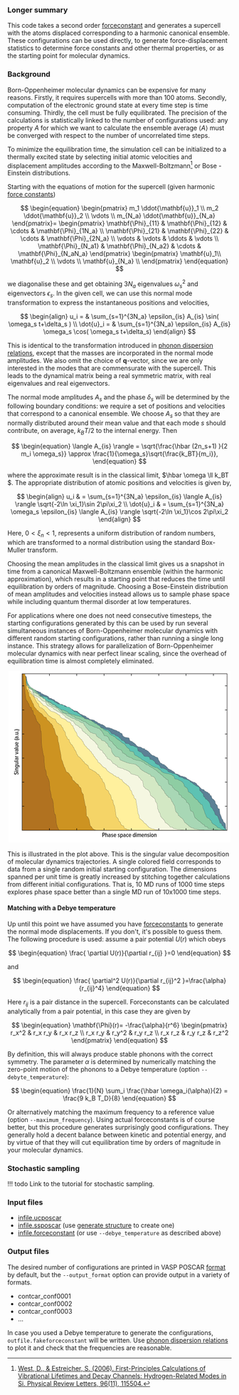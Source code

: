 
### Longer summary

This code takes a second order [forceconstant](extract_forceconstants.md) and generates a supercell with the atoms displaced corresponding to a harmonic canonical ensemble. These configurations can be used directly, to generate force-displacement statistics to determine force constants and other thermal properties, or as the starting point for molecular dynamics.

### Background

Born-Oppenheimer molecular dynamics can be expensive for many reasons. Firstly, it requires supercells with more than 100 atoms. Secondly, computation of the electronic ground state at every time step is time consuming. Thirdly, the cell must be fully equilibrated. The precision of the calculations is statistically linked to the number of configurations used: any property $A$ for which we want to calculate the ensemble average $\langle A \rangle$ must be converged with respect to the number of uncorrelated time steps.

To minimize the equilibration time, the simulation cell can be initialized to a thermally excited state by selecting initial atomic velocities and displacement amplitudes according to the Maxwell-Boltzmann[^West2006] or Bose - Einstein distributions.

Starting with the equations of motion for the supercell (given harmonic [force constants](../program/extract_forceconstants.md))

$$
\begin{equation}
\begin{pmatrix}
m_1 \ddot{\mathbf{u}}_1 \\
m_2 \ddot{\mathbf{u}}_2 \\
\vdots \\
m_{N_a} \ddot{\mathbf{u}}_{N_a}
\end{pmatrix}=
\begin{pmatrix}
\mathbf{\Phi}_{11} & \mathbf{\Phi}_{12} & \cdots & \mathbf{\Phi}_{1N_a} \\
\mathbf{\Phi}_{21} & \mathbf{\Phi}_{22} & \cdots & \mathbf{\Phi}_{2N_a} \\
\vdots & \vdots & \ddots & \vdots \\
\mathbf{\Phi}_{N_a1} & \mathbf{\Phi}_{N_a2} & \cdots & \mathbf{\Phi}_{N_aN_a}
\end{pmatrix}
\begin{pmatrix}
\mathbf{u}_1\\
\mathbf{u}_2 \\
\vdots \\
\mathbf{u}_{N_a} \\
\end{pmatrix}
\end{equation}
$$

we diagonalise these and get obtaining $3N_a$ eigenvalues $\omega^2_s$ and eigenvectors $\epsilon_s$. In the given cell, we can use this normal mode transformation to express the instantaneous positions and velocities,

$$
\begin{align}
u_i = & \sum_{s=1}^{3N_a} \epsilon_{is} A_{is} \sin( \omega_s t+\delta_s ) \\
\dot{u}_i = & \sum_{s=1}^{3N_a} \epsilon_{is} A_{is} \omega_s \cos( \omega_s t+\delta_s)
\end{align}
$$

This is identical to the transformation introduced in [phonon dispersion relations](phonon_dispersion_relations.md), except that the masses are incorporated in the normal mode amplitudes. We also omit the choice of $\mathbf{q}$-vector, since we are only interested in the modes that are commensurate with the supercell. This leads to the dynamical matrix being a real symmetric matrix, with real eigenvalues and real eigenvectors.

The normal mode amplitudes $A_s$ and the phase $\delta_s$ will be determined by the following boundary conditions: we require a set of positions and velocities that correspond to a canonical ensemble. We choose $A_s$ so that they are normally distributed around their mean value and that each mode $s$ should contribute, on average, $k_B T/2$ to the internal energy. Then

$$
\begin{equation}
\langle A_{is} \rangle =
\sqrt{\frac{\hbar (2n_s+1) }{2 m_i \omega_s}}
\approx
\frac{1}{\omega_s}\sqrt{\frac{k_BT}{m_i}},
\end{equation}
$$

where the approximate result is in the classical limit, $\hbar \omega \ll k_BT $. The appropriate distribution of atomic positions and velocities is given by,

$$
\begin{align}
u_i & = \sum_{s=1}^{3N_a}
\epsilon_{is} \langle A_{is} \rangle \sqrt{-2\ln \xi_1}\sin 2\pi\xi_2 \\
\dot{u}_i & = \sum_{s=1}^{3N_a}
\omega_s \epsilon_{is} \langle A_{is} \rangle \sqrt{-2\ln \xi_1}\cos 2\pi\xi_2
\end{align}
$$

Here, $0 \lt \xi_n \lt 1$, represents a uniform distribution of random numbers, which are transformed to a normal distribution using the standard Box-Muller transform.

Choosing the mean amplitudes in the classical limit gives us a snapshot in time from a canonical Maxwell-Boltzmann ensemble (within the harmonic approximation), which results in a starting point that reduces the time until equilibration by orders of magnitude. Choosing a Bose-Einstein distribution of mean amplitudes and velocities instead allows us to sample phase space while including quantum thermal disorder at low temperatures.

For applications where one does not need consecutive timesteps, the starting configurations generated by this can be used  by run several simultaneous instances of Born-Oppenheimer molecular dynamics with different random starting configurations, rather than running a single long instance. This strategy allows for parallelization of Born-Oppenheimer molecular dynamics with near perfect linear scaling, since the overhead of equilibration time is almost completely eliminated.

<center>
<img src="/media/phase_space_spanning.png" width="500" />
</center>

This is illustrated in the plot above. This is the singular value decomposition of molecular dynamics trajectories. A single colored field corresponds to data from a single random initial starting configuration. The dimensions spanned per unit time is greatly increased by stitching together calculations from different initial configurations. That is, 10 MD runs of 1000 time steps explores phase space better than a single MD run of 10x1000 time steps.

#### Matching with a Debye temperature

Up until this point we have assumed you have [forceconstants](extract_forceconstants.md) to generate the normal mode displacements. If you don't, it's possible to guess them. The following procedure is used: assume a pair potential $U(r)$ which obeys

$$
\begin{equation}
\frac{ \partial U(r)}{\partial r_{ij} }=0
\end{equation}
$$

and

$$
\begin{equation}
\frac{ \partial^2 U(r)}{\partial r_{ij}^2 }=\frac{\alpha}{r_{ij}^4}
\end{equation}
$$

Here $r_{ij}$ is a pair distance in the supercell. Forceconstants can be calculated analytically from a pair potential, in this case they are given by

$$
\begin{equation}
\mathbf{\Phi}(r)=
-\frac{\alpha}{r^6}
\begin{pmatrix}
r_x^2 & r_x r_y & r_x r_z \\
r_x r_y & r_y^2 & r_y r_z \\
r_x r_z & r_y r_z & r_z^2
\end{pmatrix}
\end{equation}
$$

By definition, this will always produce stable phonons with the correct symmetry. The parameter $\alpha$ is determined by numerically matching the zero-point motion of the phonons to a Debye temperature (option `--debyte_temperature`):

$$
\begin{equation}
\frac{1}{N} \sum_i \frac{\hbar \omega_i(\alpha)}{2} = \frac{9 k_B T_D}{8}
\end{equation}
$$

Or alternatively matching the maximum frequency to a reference value (option `--maximum_frequency`). Using actual forceconstants is of course better, but this procedure generates surprisingly good configurations. They generally hold a decent balance between kinetic and potential energy, and by virtue of that they will cut equilibration time by orders of magnitude in your molecular dynamics.

### Stochastic sampling

!!! todo
    Link to the tutorial for stochastic sampling.

### Input files

* [infile.ucposcar](../files.md#infile.ucposcar)
* [infile.ssposcar](../files.md#infile.ucposcar) (use [generate structure](generate_structure.md) to create one)
* [infile.forceconstant](../files.md#infile.forceconstant) (or use `--debye_temperature` as described above)

### Output files

The desired number of configurations are printed in VASP POSCAR [format](../files.md#infile.ucposcar) by default, but the `--output_format` option can provide output in a variety of formats.

* contcar_conf0001
* contcar_conf0002
* contcar_conf0003
* ...

In case you used a Debye temperature to generate the configurations, `outfile.fakeforceconstant` will be written. Use [phonon dispersion relations](phonon_dispersion_relations.md) to plot it and check that the frequencies are reasonable.

[^West2006]: [West, D., & Estreicher, S. (2006). First-Principles Calculations of Vibrational Lifetimes and Decay Channels: Hydrogen-Related Modes in Si. Physical Review Letters, 96(11), 115504.](http://doi.org/10.1103/PhysRevLett.96.115504)
